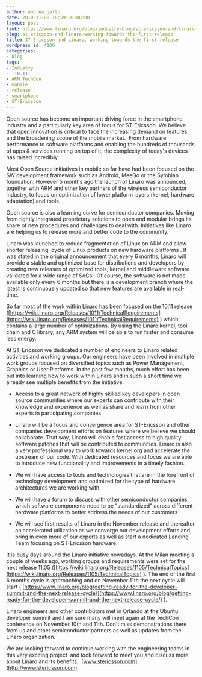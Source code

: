 ```yaml
---
author: andrea.gallo
date: 2010-11-08 18:59:00+00:00
layout: post
link: https://www.linaro.org/blog/industry-blog/st-ericsson-and-linaro-working-towards-the-first-release/
slug: st-ericsson-and-linaro-working-towards-the-first-release
title: ST-Ericsson and Linaro, working towards the first release
wordpress_id: 4106
categories:
- blog
tags:
- Industry
- '10.11'
- ARM TechCon
- mobile
- release
- smartphone
- ST-Ericsson
---
```

Open source has become an important driving force in the smartphone industry and a particularly key area of focus for ST-Ericsson. We believe that open innovation is critical to face the increasing demand on features and the broadening scope of the mobile market.  From hardware performance to software platforms and enabling the hundreds of thousands of apps & services running on top of it, the complexity of today's devices has raised incredibly.

Most Open Source initiatives in mobile so far have had been focused on the SW development framework such as Android, MeeGo or the Symbian foundation. However 5 months ago the launch of Linaro was announced, together with ARM and other key partners of the wireless semiconductor industry, to focus on optimization of lower platform layers (kernel, hardware adaptation) and tools.

Open source is also a learning curve for semiconductor companies. Moving from tightly integrated proprietary solutions to open and modular brings its share of new procedures and challenges to deal with. Initiatives like Linaro are helping us to release more and better code to the community.

Linaro was launched to reduce fragmentation of Linux on ARM and allow shorter releasing  cycle of Linux products on new hardware platforms . It was stated in the original announcement that every 6 months, Linaro will provide a stable and optimized base for distributions and developers by creating new releases of optimized tools, kernel and middleware software validated for a wide range of SoCs.  Of course, the software is not made available only every 6 months but there is a development branch where the latest is continuously updated so that new features are available in real-time.

<!-- more -->

So far most of the work within Linaro has been focused on the 10.11 release ([https://wiki.linaro.org/Releases/1011/TechnicalRequirements](https://wiki.linaro.org/Releases/1011/TechnicalRequirements) ) which contains a large number of optimizations. By using the Linaro kernel, tool chain and C library, any ARM system will be able to run faster and consume less energy.

At ST-Ericsson we dedicated a number of engineers to Linaro related activities and working groups. Our engineers have been involved in multiple work groups focused on diversified topics such as Power Management, Graphics or User Platforms. In the past few months, much effort has been put into learning how to work within Linaro and in such a short time we already see multiple benefits from the initiative:

- Access to a great network of highly skilled key developers in open source communities where our experts can contribute with their knowledge and experience as well as share and learn from other experts in participating companies

- Linaro will be a focus and convergence area for ST-Ericsson and other companies development efforts on features where we believe we should collaborate. That way, Linaro will enable fast access to high quality software patches that will be contributed to communities. Linaro is also a very professional way to work towards kernel.org and accelerate the upstream of our code. With dedicated resources and focus we are able to introduce new functionality and improvements in a timely fashion.

- We will have access to tools and technologies that are in the forefront of technology development and optimized for the type of hardware architectures we are working with.

- We will have a forum to discuss with other semiconductor companies which software components need to be "standardized" across different hardware platforms to better address the needs of our customers

- We will see first results of Linaro in the November release and thereafter an accelerated utilization as we converge our development efforts and bring in even more of our experts as well as start a dedicated Landing Team focusing on ST-Ericsson hardware.

It is busy days around the Linaro initiative nowadays. At the Milan meeting a couple of weeks ago, working groups and requirements were set for the next release 11.05 ([https://wiki.linaro.org/Releases/1105/TechnicalTopics](https://wiki.linaro.org/Releases/1105/TechnicalTopics) ). The end of the first 6 months cycle is approaching and on November 11th the next cycle will start ( [https://www.linaro.org/blog/getting-ready-for-the-developer-summit-and-the-next-release-cycle/](https://www.linaro.org/blog/getting-ready-for-the-developer-summit-and-the-next-release-cycle/) ).

Linaro engineers and other contributors met in Orlando at the Ubuntu developer summit and I am sure many will meet again at the TechCon conference on November 10th and 11th. Don't miss demonstrations there from us and other semiconductor partners as well as updates from the Linaro organization.

We are looking forward to continue working with the engineering teams in this very exciting project  and look forward to meet you and discuss more about Linaro and its benefits.  [www.stericsson.com](http://www.stericsson.com)
